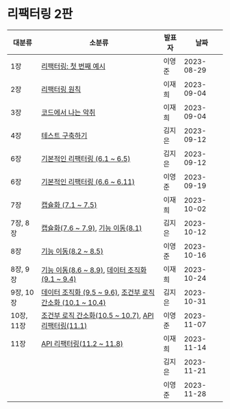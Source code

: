 # 리팩터링 2판

| 대분류     | 소분류                                                       | 발표자 | 날짜       |
| ---------- | ------------------------------------------------------------ | ------ | ---------- |
| 1장        | [리팩터링: 첫 번째 예시](Chapter%2001.md)                    | 이영준 | 2023-08-29 |
| 2장        | [리팩터링 원칙](Chapter%2002.md)                             | 이재희 | 2023-09-04 |
| 3장        | [코드에서 나는 악취](Chapter%2003.md)                        | 이재희 | 2023-09-04 |
| 4장        | [테스트 구축하기](Chapter%2004.md)                           | 김지은 | 2023-09-12 |
| 6장        | [기본적인 리팩터링 (6.1 ~ 6.5)](Chapter%2006.md)             | 김지은 | 2023-09-12 |
| 6장        | [기본적인 리팩터링 (6.6 ~ 6.11)](Chapter%2006.md)            | 이영준 | 2023-09-19 |
| 7장        | [캡슐화 (7.1 ~ 7.5)](Chapter%2007.md)                        | 이재희 | 2023-10-02 |
| 7장, 8장   | [캡슐화(7.6 ~ 7.9)](Chapter%2007.md), [기능 이동(8.1)](Chapter%2008.md) | 김지은 | 2023-10-12 |
| 8장        | [기능 이동(8.2 ~ 8.5)](Chapter%2008.md)                      | 이영준 | 2023-10-16 |
| 8장, 9장   | [기능 이동(8.6 ~ 8.9)](Chapter%2008.md), [데이터 조직화 (9.1 ~ 9.4)](Chapter%2009.md) | 이재희 | 2023-10-24 |
| 9장, 10장  | [데이터 조직화 (9.5 ~ 9.6)](Chapter%2009.md), [조건부 로직 간소화 (10.1 ~ 10.4)](Chapter%2010.md) | 김지은 | 2023-10-31 |
| 10장, 11장 | [조건부 로직 간소화(10.5 ~ 10.7)](Chapter%2010.md), [API 리팩터링(11.1)](Chapter%2011.md) | 이영준 | 2023-11-07 |
| 11장       | [API 리팩터링(11.2 ~ 11.8)](Chapter%2011.md)                 | 이재희 | 2023-11-14 |
|            |                                                              | 김지은 | 2023-11-21 |
|            |                                                              | 이영준 | 2023-11-28 |
